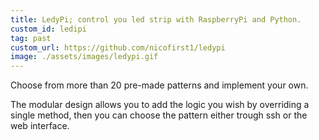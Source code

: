 ```yaml
---
title: LedyPi; control you led strip with RaspberryPi and Python.
custom_id: ledipi
tag: past
custom_url: https://github.com/nicofirst1/ledypi
image: ./assets/images/ledypi.gif
---
```

Choose from more than 20 pre-made patterns and implement your own.

The modular design allows you to add the logic you wish by overriding a single method, then you can choose the pattern either trough ssh or the web interface.
                                            